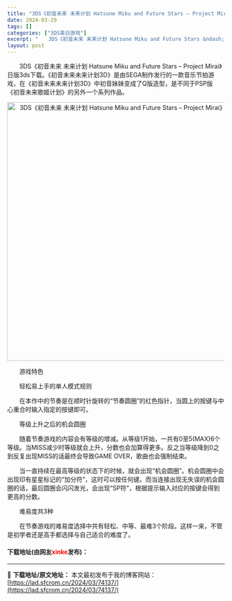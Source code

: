 ```yaml
---
title: "3DS《初音未来 未来计划 Hatsune Miku and Future Stars – Project Mirai》日版3ds下载"
date: 2024-03-29
tags: []
categories: ["3DS英日游戏"]
excerpt: "　　3DS《初音未来 未来计划 Hatsune Miku and Future Stars &ndash; Project Mirai》日版3ds下载。《初音未来未来计划3D》是由SEGA制作发行的一款音乐节拍游戏，在《初音未来未来计划3D》中初音妹妹变成了Q版造型，是不同于PSP版《初音未来歌姬计&hellip;"
layout: post
---
```


 <p>　　3DS《初音未来 未来计划 Hatsune Miku and Future Stars &ndash; Project Mirai》日版3ds下载。《初音未来未来计划3D》是由SEGA制作发行的一款音乐节拍游戏，在《初音未来未来计划3D》中初音妹妹变成了Q版造型，是不同于PSP版《初音未来歌姬计划》的另外一个系列作品。</p> <p align="center"><img align="" border="0" src="https://lad.sfcrom.cn/wp-content/uploads/2024/03/20240329_66062430a8f85.png" width="599" alt="3DS《初音未来 未来计划 Hatsune Miku and Future Stars – Project Mirai》日版3ds下载" /></p> <p>　　游戏特色</p> <p>　　轻松易上手的单人模式规则</p> <p>　　在本作中的节奏是在顺时针旋转的&ldquo;节奏圆圈&rdquo;的红色指针，当圆上的按键与中心重合时输入指定的按键即可。</p> <p>　　等级上升之后的机会圆圈</p> <p>　　随着节奏游戏的内容会有等级的增减。从等级1开始，一共有0至5(MAX)6个等级。当MISS减少时等级就会上升，分数也会加算得更多。反之当等级降到0之到反复出现MISS的话最终会导致GAME OVER，歌曲也会强制结束。</p> <p>　　当一直持续在最高等级的状态下的时候，就会出现&ldquo;机会圆圈&rdquo;。机会圆圈中会出现印有星星标记的&ldquo;加分符&rdquo;，这时可以按任何键。而当连接出现无失误的机会圆圈的话，最后圆圈会闪闪发光，会出现&ldquo;SP符&rdquo;，根据提示输入对应的按键会得到更高的分数。</p> <p>　　难易度共3种</p> <p>　　在节奏游戏的难易度选择中共有轻松、中等、最难3个阶段。这样一来，不管是初学者还是高手都选择与自己适合的难度了。</p> <p><h4>下载地址(由网友<font color="red">xinke</font>发布)：</h4></p> 

---
📖 **下载地址/原文地址：** 本文最初发布于我的博客网站：[https://lad.sfcrom.cn/2024/03/74137/](https://lad.sfcrom.cn/2024/03/74137/)
